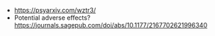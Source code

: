   - https://psyarxiv.com/wztr3/
  - Potential adverse effects?
    https://journals.sagepub.com/doi/abs/10.1177/2167702621996340